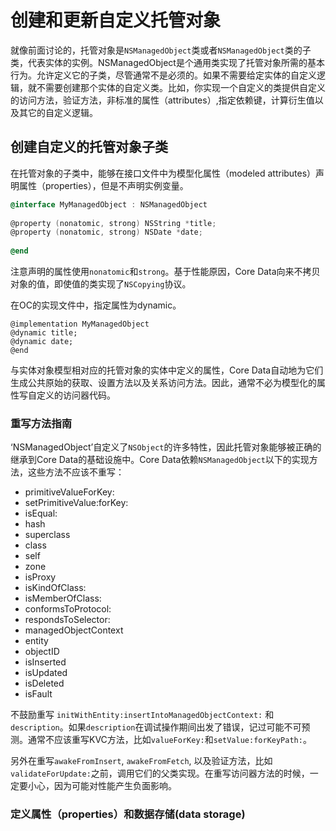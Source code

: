 # 创建和更新自定义托管对象
就像前面讨论的，托管对象是`NSManagedObject`类或者`NSManagedObject`类的子类，代表实体的实例。NSManagedObject是个通用类实现了托管对象所需的基本行为。允许定义它的子类，尽管通常不是必须的。如果不需要给定实体的自定义逻辑，就不需要创建那个实体的自定义类。比如，你实现一个自定义的类提供自定义的访问方法，验证方法，非标准的属性（attributes）,指定依赖键，计算衍生值以及其它的自定义逻辑。


## 创建自定义的托管对象子类
在托管对象的子类中，能够在接口文件中为模型化属性（modeled attributes）声明属性（properties），但是不声明实例变量。

```objective-c
@interface MyManagedObject : NSManagedObject
 
@property (nonatomic, strong) NSString *title;
@property (nonatomic, strong) NSDate *date;
 
@end
```
注意声明的属性使用`nonatomic`和`strong`。基于性能原因，Core Data向来不拷贝对象的值，即使值的类实现了`NSCopying`协议。

在OC的实现文件中，指定属性为dynamic。
```
@implementation MyManagedObject
@dynamic title;
@dynamic date;
@end
```
与实体对象模型相对应的托管对象的实体中定义的属性，Core Data自动地为它们生成公共原始的获取、设置方法以及关系访问方法。因此，通常不必为模型化的属性写自定义的访问器代码。

### 重写方法指南
‘NSManagedObject’自定义了`NSObject`的许多特性，因此托管对象能够被正确的继承到Core Data的基础设施中。Core Data依赖`NSManagedObject`以下的实现方法，这些方法不应该不重写：
* primitiveValueForKey:
* setPrimitiveValue:forKey:
* isEqual:
* hash
* superclass
* class
* self
* zone
* isProxy
* isKindOfClass:
* isMemberOfClass:
* conformsToProtocol:
* respondsToSelector:
* managedObjectContext
* entity
* objectID
* isInserted
* isUpdated
* isDeleted
* isFault

不鼓励重写 `initWithEntity:insertIntoManagedObjectContext:` 和 `description`。如果`description`在调试操作期间出发了错误，记过可能不可预测。通常不应该重写KVC方法，比如`valueForKey:`和`setValue:forKeyPath:`。

另外在重写`awakeFromInsert`, `awakeFromFetch`, 以及验证方法，比如`validateForUpdate:`之前，调用它们的父类实现。在重写访问器方法的时候，一定要小心，因为可能对性能产生负面影响。


### 定义属性（properties）和数据存储(data storage)











